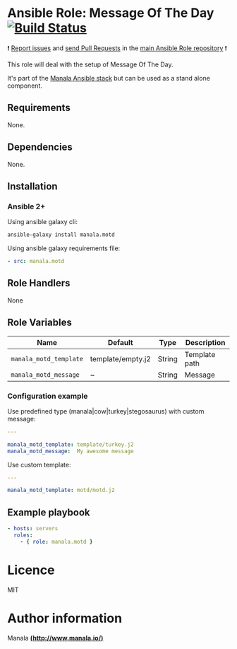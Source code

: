 # Ansible Role: Message Of The Day [![Build Status](https://travis-ci.org/manala/ansible-role-motd.svg?branch=master)](https://travis-ci.org/manala/ansible-role-motd)

:exclamation: [Report issues](https://github.com/manala/ansible-roles/issues) and [send Pull Requests](https://github.com/manala/ansible-roles/pulls) in the [main Ansible Role repository](https://github.com/manala/ansible-roles) :exclamation:

This role will deal with the setup of Message Of The Day.

It's part of the [Manala Ansible stack](http://www.manala.io) but can be used as a stand alone component.

## Requirements

None.

## Dependencies

None.

## Installation

### Ansible 2+

Using ansible galaxy cli:

```bash
ansible-galaxy install manala.motd
```

Using ansible galaxy requirements file:

```yaml
- src: manala.motd
```

## Role Handlers

None

## Role Variables

| Name                   | Default           | Type   | Description   |
| ---------------------- | ----------------- | ------ | ------------- |
| `manala_motd_template` | template/empty.j2 | String | Template path |
| `manala_motd_message`  | ~                 | String | Message       |

### Configuration example

Use predefined type (manala|cow|turkey|stegosaurus) with custom message:

```yaml
---

manala_motd_template: template/turkey.j2
manala_motd_message:  My awesome message
```

Use custom template:

```yaml
---

manala_motd_template: motd/motd.j2
```

## Example playbook

```yaml
- hosts: servers
  roles:
    - { role: manala.motd }
```

# Licence

MIT

# Author information

Manala [**(http://www.manala.io/)**](http://www.manala.io)
